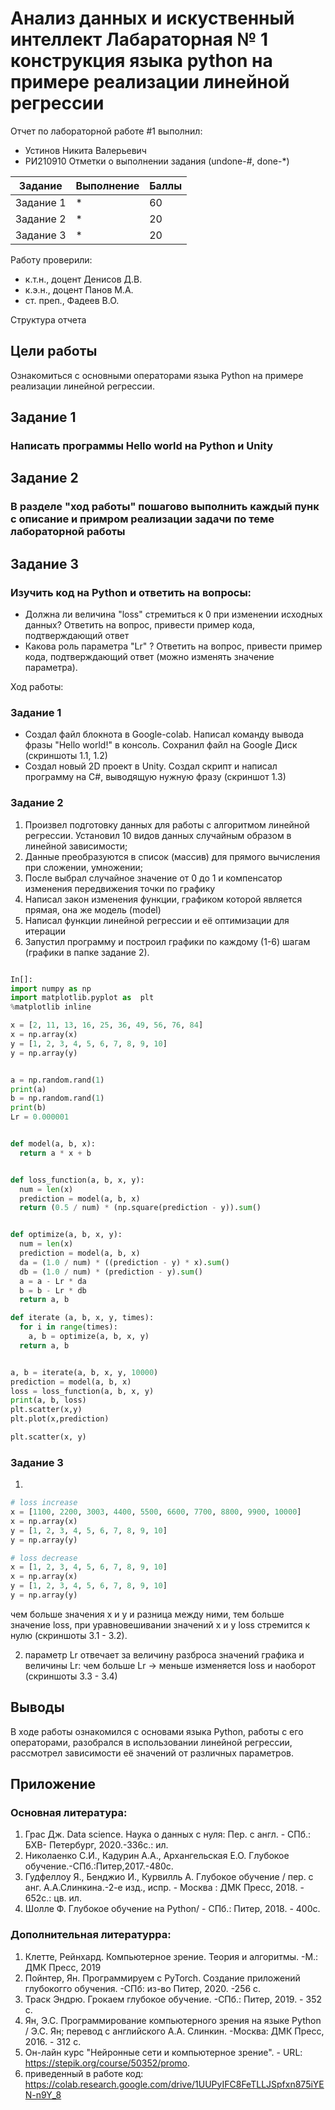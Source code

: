 # Анализ данных и искуственный интеллект Лабараторная № 1 конструкция языка python на примере реализации линейной регрессии
Отчет по лабораторной работе #1 выполнил:
- Устинов Никита Валерьевич
- РИ210910
Отметки о выполнении задания
(undone-#, done-*)

| Задание | Выполнение | Баллы |
| ------ | ------ | ------ |
| Задание 1 | * | 60 |
| Задание 2 | * | 20 |
| Задание 3 | * | 20 |

Работу проверили:
- к.т.н., доцент Денисов Д.В.
- к.э.н., доцент Панов М.А.
- ст. преп., Фадеев В.О.

Структура отчета


## Цели работы
Ознакомиться с основными операторами языка Python на примере реализации линейной регрессии.

## Задание 1
### Написать программы Hello world на Python и Unity

## Задание 2
### В разделе "ход работы" пошагово выполнить каждый пунк с описание и примром реализации задачи по теме лабораторной работы

## Задание 3
### Изучить код на Python и ответить на вопросы:
- Должна ли величина "loss" стремиться к 0 при изменении исходных данных? Ответить на вопрос, привести пример кода, подтверждающий ответ
- Какова роль параметра "Lr" ? Ответить на вопрос, привести пример кода, подтверждающий ответ (можно изменять значение параметра).

Ход работы:
### Задание 1

- Создал файл блокнота в Google-colab. Написал команду вывода фразы "Hello world!" в консоль. Сохранил файл на Google Диск (скриншоты 1.1, 1.2)
- Создал новый 2D проект в Unity. Создал скрипт и написал программу на C#, выводящую нужную фразу (скриншот 1.3)

### Задание 2

1) Произвел подготовку данных для работы с алгоритмом линейной регрессии. Установил 10 видов данных случайным образом в линейной зависимости;
2) Данные преобразуются в список (массив) для прямого вычисления при сложении, умножении;
3) После выбрал случайное значение от 0 до 1 и компенсатор изменения передвижения точки по графику
4) Написал закон изменения функции, графиком которой является прямая, она же модель (model)
5) Написал функции линейной регрессии и её оптимизации для итерации
6) Запустил программу и построил графики по каждому (1-6) шагам (графики в папке задание 2).

```py

In[]:
import numpy as np
import matplotlib.pyplot as  plt
%matplotlib inline

x = [2, 11, 13, 16, 25, 36, 49, 56, 76, 84]
x = np.array(x)
y = [1, 2, 3, 4, 5, 6, 7, 8, 9, 10]
y = np.array(y)


a = np.random.rand(1)
print(a)
b = np.random.rand(1)
print(b)
Lr = 0.000001


def model(a, b, x):
  return a * x + b


def loss_function(a, b, x, y):
  num = len(x)
  prediction = model(a, b, x)
  return (0.5 / num) * (np.square(prediction - y)).sum()


def optimize(a, b, x, y):
  num = len(x)
  prediction = model(a, b, x)
  da = (1.0 / num) * ((prediction - y) * x).sum()
  db = (1.0 / num) * (prediction - y).sum()
  a = a - Lr * da
  b = b - Lr * db
  return a, b

def iterate (a, b, x, y, times):
  for i in range(times):
    a, b = optimize(a, b, x, y)
  return a, b


a, b = iterate(a, b, x, y, 10000)
prediction = model(a, b, x)
loss = loss_function(a, b, x, y)
print(a, b, loss)
plt.scatter(x,y)
plt.plot(x,prediction)

plt.scatter(x, y)

```
### Задание 3

1)
```py
# loss increase
x = [1100, 2200, 3003, 4400, 5500, 6600, 7700, 8800, 9900, 10000]
x = np.array(x)
y = [1, 2, 3, 4, 5, 6, 7, 8, 9, 10]
y = np.array(y)

# loss decrease
x = [1, 2, 3, 4, 5, 6, 7, 8, 9, 10]
x = np.array(x)
y = [1, 2, 3, 4, 5, 6, 7, 8, 9, 10]
y = np.array(y)
```
чем больше значения x и y и разница между ними, тем больше значение loss, при уравновешивании значений x и y loss стремится к нулю (скриншоты 3.1 - 3.2).

2) параметр Lr отвечает за величину разброса значений графика и величины Lr: чем больше Lr -> меньше изменяется loss и наоборот (скриншоты 3.3 - 3.4)

## Выводы
В ходе работы ознакомился с основами языка Python, работы с его операторами, разобрался в использовании линейной регрессии, рассмотрел зависимости её значений от различных параметров.

## Приложение
### Основная литература:
1) Грас Дж. Data science. Наука о данных с нуля: Пер. с англ. - СПб.: БХВ- Петербург, 2020.-336с.: ил.
2) Николаенко С.И., Кадурин А.А., Архангельская Е.О. Глубокое обучение.-СПб.:Питер,2017.-480с.
3) Гудфеллоу Я., Бенджио И., Курвилль А. Глубокое обучение / пер. с анг. А.А.Слинкина.-2-е изд., испр. - Москва : ДМК Пресс, 2018. - 652с.: цв. ил.
4) Шолле Ф. Глубокое обучение на Python/ - СПб.: Питер, 2018. - 400с.

### Дополнительная литературра:
1) Клетте, Рейнхард. Компьютерное зрение. Теория и алгоритмы. -М.: ДМК Пресс, 2019
2) Пойнтер, Ян. Программируем с PyTorch. Создание приложений глубокогго обучения. -СПб: из-во Питер, 2020. -256 с.
3) Траск Эндрю. Грокаем глубокое обучение. -СПб.: Питер, 2019. - 352 с.
4) Ян, Э.С. Программирование компьютерного зрения на языке Python / Э.С. Ян; перевод с английского А.А. Слинкин. -Москва: ДМК Пресс, 2016. - 312 с.
5) Он-лайн курс  "Нейронные сети и компьютерное зрение". - URL: https://stepik.org/course/50352/promo.
6) приведенный в работе код: https://colab.research.google.com/drive/1UUPyIFC8FeTLLJSpfxn875iYEN-n9Y_8
